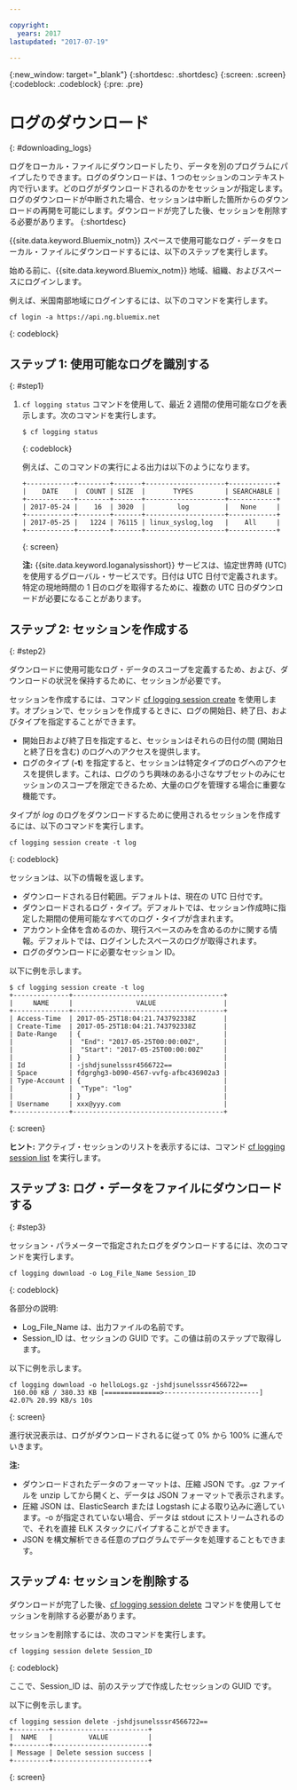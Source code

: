 ```yaml
---

copyright:
  years: 2017
lastupdated: "2017-07-19"

---
```


{:new_window: target="_blank"}
{:shortdesc: .shortdesc}
{:screen: .screen}
{:codeblock: .codeblock}
{:pre: .pre}

# ログのダウンロード
{: #downloading_logs}

ログをローカル・ファイルにダウンロードしたり、データを別のプログラムにパイプしたりできます。ログのダウンロードは、1 つのセッションのコンテキスト内で行います。どのログがダウンロードされるのかをセッションが指定します。ログのダウンロードが中断された場合、セッションは中断した箇所からのダウンロードの再開を可能にします。ダウンロードが完了した後、セッションを削除する必要があります。
{:shortdesc}

{{site.data.keyword.Bluemix_notm}} スペースで使用可能なログ・データをローカル・ファイルにダウンロードするには、以下のステップを実行します。

始める前に、{{site.data.keyword.Bluemix_notm}} 地域、組織、およびスペースにログインします。 

例えば、米国南部地域にログインするには、以下のコマンドを実行します。
	
```
cf login -a https://api.ng.bluemix.net
```
{: codeblock}

## ステップ 1: 使用可能なログを識別する
{: #step1}

1. `cf logging status` コマンドを使用して、最近 2 週間の使用可能なログを表示します。次のコマンドを実行します。

    ```
    $ cf logging status
    ```
    {: codeblock}
    
    例えば、このコマンドの実行による出力は以下のようになります。
    
    ```
    +------------+--------+-------+--------------------+------------+
    |    DATE    |  COUNT | SIZE  |       TYPES        | SEARCHABLE |
    +------------+--------+-------+--------------------+------------+
    | 2017-05-24 |    16  | 3020  |        log         |   None     |
    +------------+--------+-------+--------------------+------------+
    | 2017-05-25 |   1224 | 76115 | linux_syslog,log   |    All     |
    +------------+--------+-------+--------------------+------------+
    ```
    {: screen}

    **注:** {{site.data.keyword.loganalysisshort}} サービスは、協定世界時 (UTC) を使用するグローバル・サービスです。日付は UTC 日付で定義されます。特定の現地時間の 1 日のログを取得するために、複数の UTC 日のダウンロードが必要になることがあります。


## ステップ 2: セッションを作成する
{: #step2}

ダウンロードに使用可能なログ・データのスコープを定義するため、および、ダウンロードの状況を保持するために、セッションが必要です。 

セッションを作成するには、コマンド [cf logging session create](/docs/services/CloudLogAnalysis/reference/logging_cli.html#session_create) を使用します。オプションで、セッションを作成するときに、ログの開始日、終了日、およびタイプを指定することができます。  

* 開始日および終了日を指定すると、セッションはそれらの日付の間 (開始日と終了日を含む) のログへのアクセスを提供します。 
* ログのタイプ (**-t**) を指定すると、セッションは特定タイプのログへのアクセスを提供します。これは、ログのうち興味のある小さなサブセットのみにセッションのスコープを限定できるため、大量のログを管理する場合に重要な機能です。

タイプが *log* のログをダウンロードするために使用されるセッションを作成するには、以下のコマンドを実行します。

```
cf logging session create -t log
```
{: codeblock}

セッションは、以下の情報を返します。

* ダウンロードされる日付範囲。デフォルトは、現在の UTC 日付です。
* ダウンロードされるログ・タイプ。デフォルトでは、セッション作成時に指定した期間の使用可能なすべてのログ・タイプが含まれます。 
* アカウント全体を含めるのか、現行スペースのみを含めるのかに関する情報。デフォルトでは、ログインしたスペースのログが取得されます。
* ログのダウンロードに必要なセッション ID。

以下に例を示します。

```
$ cf logging session create -t log     
+--------------+--------------------------------------+
|     NAME     |                VALUE                 |
+--------------+--------------------------------------+
| Access-Time  | 2017-05-25T18:04:21.743792338Z       |
| Create-Time  | 2017-05-25T18:04:21.743792338Z       |
| Date-Range   | {                                    |
|              |  "End": "2017-05-25T00:00:00Z",      |
|              |  "Start": "2017-05-25T00:00:00Z"     |
|              | }                                    |
| Id           | -jshdjsunelsssr4566722==             |
| Space        | fdgrghg3-b090-4567-vvfg-afbc436902a3 |
| Type-Account | {                                    |
|              |  "Type": "log"                       |
|              | }                                    |
| Username     | xxx@yyy.com                          |
+--------------+--------------------------------------+
```
{: screen}

**ヒント:** アクティブ・セッションのリストを表示するには、コマンド [cf logging session list](/docs/services/CloudLogAnalysis/reference/logging_cli.html#session_list) を実行します。

## ステップ 3: ログ・データをファイルにダウンロードする
{: #step3}

セッション・パラメーターで指定されたログをダウンロードするには、次のコマンドを実行します。

```
cf logging download -o Log_File_Name Session_ID
```
{: codeblock}

各部分の説明:

* Log_File_Name は、出力ファイルの名前です。
* Session_ID は、セッションの GUID です。この値は前のステップで取得します。

以下に例を示します。

```
cf logging download -o helloLogs.gz -jshdjsunelsssr4566722==
 160.00 KB / 380.33 KB [==============>------------------------]  42.07% 20.99 KB/s 10s
```
{: screen}

進行状況表示は、ログがダウンロードされるに従って 0% から 100% に進んでいきます。

**注:** 

* ダウンロードされたデータのフォーマットは、圧縮 JSON です。.gz ファイルを unzip してから開くと、データは JSON フォーマットで表示されます。 
* 圧縮 JSON は、ElasticSearch または Logstash による取り込みに適しています。-o が指定されていない場合、データは stdout にストリームされるので、それを直接 ELK スタックにパイプすることができます。
* JSON を構文解析できる任意のプログラムでデータを処理することもできます。 

## ステップ 4: セッションを削除する

ダウンロードが完了した後、[cf logging session delete](/docs/services/CloudLogAnalysis/reference/logging_cli.html#session_delete) コマンドを使用してセッションを削除する必要があります。 

セッションを削除するには、次のコマンドを実行します。

```
cf logging session delete Session_ID
```
{: codeblock}

ここで、Session_ID は、前のステップで作成したセッションの GUID です。

以下に例を示します。

```
cf logging session delete -jshdjsunelsssr4566722==
+---------+------------------------+
|  NAME   |         VALUE          |
+---------+------------------------+
| Message | Delete session success |
+---------+------------------------+
```
{: screen}





